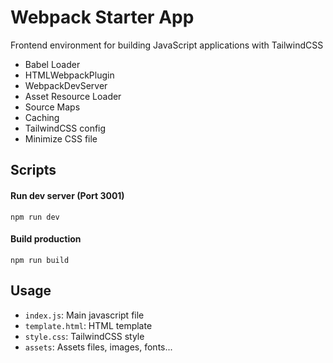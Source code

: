 # Webpack Starter App

Frontend environment for building JavaScript applications with TailwindCSS

- Babel Loader
- HTMLWebpackPlugin
- WebpackDevServer
- Asset Resource Loader
- Source Maps
- Caching
- TailwindCSS config
- Minimize CSS file

## Scripts

#### Run dev server (Port 3001)

```
npm run dev
```

#### Build production

```
npm run build
```

## Usage

- `index.js`: Main javascript file
- `template.html`: HTML template
- `style.css`: TailwindCSS style
- `assets`: Assets files, images, fonts...

